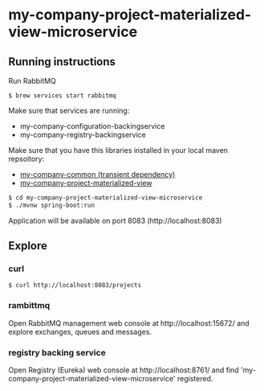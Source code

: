 # my-company-project-materialized-view-microservice

## Running instructions

Run RabbitMQ
```
$ brew services start rabbitmq
```

Make sure that services are running:

 - my-company-configuration-backingservice
 - my-company-registry-backingservice
 
Make sure that you have this libraries installed in your local maven repsoitory:

 - [my-company-common (transient dependency)](https://github.com/ivans-innovation-lab/my-company-common)
 - [my-company-project-materialized-view](https://github.com/ivans-innovation-lab/my-company-project-materialized-view)

```bash
$ cd my-company-project-materialized-view-microservice
$ ./mvnw spring-boot:run
```

Application will be available on port 8083 (http://localhost:8083)

## Explore

### curl

```
$ curl http://localhost:8083/projects 
```

### rambittmq

Open RabbitMQ management web console at http://localhost:15672/ and explore exchanges, queues and messages.

### registry backing service

Open Registry (Eureka) web console at http://localhost:8761/ and find 'my-company-project-materialized-view-microservice' registered.


